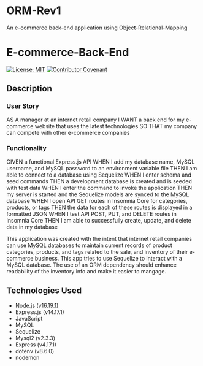 # ORM-Rev1
An e-commerce back-end application using Object-Relational-Mapping
# E-commerce-Back-End

[![License: MIT](https://img.shields.io/badge/License-MIT-yellow.svg)](https://opensource.org/licenses/MIT) [![Contributor Covenant](https://img.shields.io/badge/Contributor%20Covenant-2.1-4baaaa.svg)](code_of_conduct.md)


## Description

### User Story

AS A manager at an internet retail company
I WANT a back end for my e-commerce website that uses the latest technologies
SO THAT my company can compete with other e-commerce companies

### Functionality
GIVEN a functional Express.js API
WHEN I add my database name, MySQL username, and MySQL password to an environment variable file
THEN I am able to connect to a database using Sequelize
WHEN I enter schema and seed commands
THEN a development database is created and is seeded with test data
WHEN I enter the command to invoke the application
THEN my server is started and the Sequelize models are synced to the MySQL database
WHEN I open API GET routes in Insomnia Core for categories, products, or tags
THEN the data for each of these routes is displayed in a formatted JSON
WHEN I test API POST, PUT, and DELETE routes in Insomnia Core
THEN I am able to successfully create, update, and delete data in my database


This application was created with the intent that internet retail companies can use MySQL databases to maintain current records of product categories, products, and tags related to the sale, and inventory of their e-commerce business. This app tries to  use Sequelize to interact with a MySQL database. The use of an ORM dependency should enhance readability of the inventory info and make it easier to mangage. 


## Technologies Used

- Node.js (v16.19.1)
- Express.js (v14.17.1)
- JavaScript
- MySQL
- Sequelize 
- Mysql2 (v2.3.3)
- Express (v4.17.1)
- dotenv (v8.6.0)
- nodemon 
